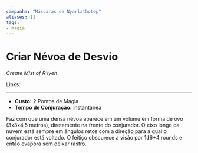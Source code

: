```yaml
---
campanha: "Máscaras de Nyarlathotep"
aliases: []
tags: 
- magia
---
```


# Criar Névoa de Desvio
*Create Mist of R'lyeh*

Links:

---
-  **Custo:** 2 Pontos de Magia
- **Tempo de Conjuração:** instantânea

Faz com que uma densa névoa aparece em um volume em forma de ovo (3x3x4,5 metros), diretamente na frente do conjurador. O eixo longo da nuvem está sempre em ângulos retos com a direção para a qual o conjurador está voltado. O feitiço obscurece a visão por 1d6+4 rounds e então evapora sem deixar rastro.
